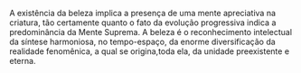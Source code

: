 ﻿A existência da beleza implica a presença de uma mente apreciativa na criatura, tão certamente quanto o fato da evolução progressiva indica a predominância da Mente Suprema. A beleza é o reconhecimento intelectual da síntese harmoniosa, no tempo-espaço, da enorme diversificação da realidade fenomênica, a qual se origina,toda ela, da unidade preexistente e eterna.